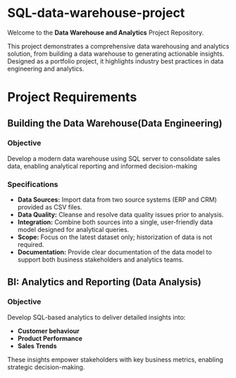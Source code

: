 # SQL-data-warehouse-project
Welcome to the **Data Warehouse and Analytics** Project Repository.

This project demonstrates a comprehensive data warehousing and analytics solution, from building a data warehouse to generating actionable insights. Designed as a portfolio project, it highlights industry best practices in data engineering and analytics.

# Project Requirements
## Building the Data Warehouse(Data Engineering)
### Objective
Develop a modern data warehouse using SQL server to consolidate sales data, enabling analytical reporting and informed decision-making

### Specifications

- **Data Sources:** Import data from two source systems (ERP and CRM) provided as CSV files.
- **Data Quality:** Cleanse and resolve data quality issues prior to analysis.</li>
- **Integration:** Combine both sources into a single, user-friendly data model designed for analytical queries.
- **Scope:** Focus on the latest dataset only; historization of data is not required.
- **Documentation:** Provide clear documentation of the data model to support both business stakeholders and analytics teams.

## BI: Analytics and Reporting (Data Analysis)
### Objective
Develop SQL-based analytics to deliver detailed insights into:
- **Customer behaviour**
- **Product Performance**
- **Sales Trends**

These insights empower stakeholders with key business metrics, enabling strategic decision-making.

